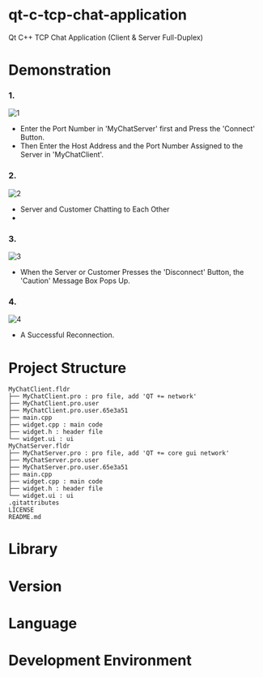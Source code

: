 # qt-c-tcp-chat-application
Qt C++ TCP Chat Application (Client & Server Full-Duplex)

# Demonstration
### 1.
![1](https://user-images.githubusercontent.com/93585651/221794907-badc33db-1629-41c7-89a3-38304d377d39.png)
- Enter the Port Number in 'MyChatServer' first and Press the 'Connect' Button.
- Then Enter the Host Address and the Port Number Assigned to the Server in 'MyChatClient'.  

### 2.
![2](https://user-images.githubusercontent.com/93585651/221794965-f6d40b3d-cd41-4f5e-b3fc-496de458704b.png)
- Server and Customer Chatting to Each Other  
- 
### 3.
![3](https://user-images.githubusercontent.com/93585651/221795013-28e77611-c2d0-413d-bc35-8553c54f66d6.png)
- When the Server or Customer Presses the 'Disconnect' Button, the 'Caution' Message Box Pops Up.  

### 4.
![4](https://user-images.githubusercontent.com/93585651/221795086-a0e3fe37-7265-40f9-84c3-bf313f43b581.png)
- A Successful Reconnection.  
 
# Project Structure
```
MyChatClient.fldr
├── MyChatClient.pro : pro file, add 'QT += network'
├── MyChatClient.pro.user
├── MyChatClient.pro.user.65e3a51
├── main.cpp
├── widget.cpp : main code
├── widget.h : header file
└── widget.ui : ui
MyChatServer.fldr
├── MyChatServer.pro : pro file, add 'QT += core gui network'
├── MyChatServer.pro.user
├── MyChatServer.pro.user.65e3a51
├── main.cpp
├── widget.cpp : main code
├── widget.h : header file
└── widget.ui : ui
.gitattributes
LICENSE
README.md
```
 
# Library
 
# Version
 
# Language
 
# Development Environment

